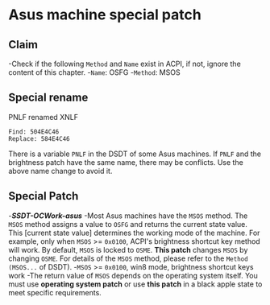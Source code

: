 # Asus machine special patch

## Claim

-Check if the following `Method` and `Name` exist in ACPI, if not, ignore the content of this chapter.
  -`Name`: OSFG
  -`Method`: MSOS

## Special rename

PNLF renamed XNLF

```text
Find: 504E4C46
Replace: 584E4C46
```

There is a variable `PNLF` in the DSDT of some Asus machines. If `PNLF` and the brightness patch have the same name, there may be conflicts. Use the above name change to avoid it.

## Special Patch

-***SSDT-OCWork-asus***
  -Most Asus machines have the `MSOS` method. The ``MSOS`` method assigns a value to `OSFG` and returns the current state value. This [current state value] determines the working mode of the machine. For example, only when `MSOS` >= `0x0100`, ACPI's brightness shortcut key method will work. By default, `MSOS` is locked to `OSME`. **This patch** changes ``MSOS`` by changing `OSME`. For details of the `MSOS` method, please refer to the `Method (MSOS...` of DSDT).
    -`MSOS` >= `0x0100`, win8 mode, brightness shortcut keys work
  -The return value of ``MSOS`` depends on the operating system itself. You must use **operating system patch** or use **this patch** in a black apple state to meet specific requirements.
  

